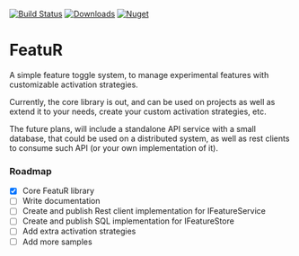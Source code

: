 [![Build Status](https://travis-ci.com/raulcanales/FeatuR.svg?branch=master)](https://travis-ci.com/raulcanales/FeatuR)
[![Downloads](https://img.shields.io/nuget/dt/FeatuR?style=plastic)](https://img.shields.io/nuget/dt/FeatuR?style=plastic)
[![Nuget](https://img.shields.io/nuget/v/FeatuR)](https://img.shields.io/nuget/v/FeatuR)

# FeatuR
A simple feature toggle system, to manage experimental features with customizable activation strategies.

Currently, the core library is out, and can be used on projects as well as extend it to your needs, create your custom activation strategies, etc.

The future plans, will include a standalone API service with a small database, that could be used on a distributed system, as well as rest clients to consume such API (or your own implementation of it).

### Roadmap

- [x] Core FeatuR library
- [ ] Write documentation
- [ ] Create and publish Rest client implementation for IFeatureService
- [ ] Create and publish SQL implementation for IFeatureStore
- [ ] Add extra activation strategies
- [ ] Add more samples
